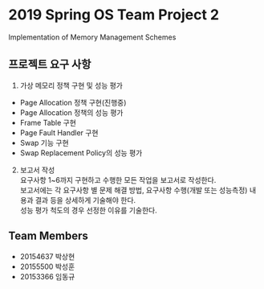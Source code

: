 # 2019 Spring OS Team Project 2
Implementation of Memory Management Schemes 

## 프로젝트 요구 사항 
1. 가상 메모리 정책 구현 및 성능 평가
  - Page Allocation 정책 구현(진행중)
  - Page Allocation 정책의 성능 평가
  - Frame Table 구현
  - Page Fault Handler 구현
  - Swap 기능 구현
  - Swap Replacement Policy의 성능 평가
2. 보고서 작성<br>
요구사항 1~6까지 구현하고 수행한 모든 작업을 보고서로 작성한다.<br>
보고서에는 각 요구사항 별 문제 해결 방법, 요구사항 수행(개발 또는 성능측정) 내용과 결과 등을 상세하게 기술해야 한다.<br>
성능 평가 척도의 경우 선정한 이유를 기술한다. 


## Team Members
- 20154637 박상현
- 20155500 박성훈
- 20153366 임동규

